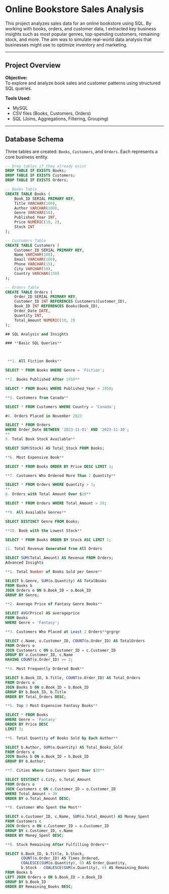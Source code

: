 # Online Bookstore Sales Analysis

This project analyzes sales data for an online bookstore using SQL. By working with books, orders, and customer data, I extracted key business insights such as most popular genres, top-spending customers, remaining stock, and more. The aim was to simulate real-world data analysis that businesses might use to optimize inventory and marketing.

---

## Project Overview

**Objective:**  
To explore and analyze book sales and customer patterns using structured SQL queries.

**Tools Used:**  
- MySQL  
- CSV files (Books, Customers, Orders)  
- SQL (Joins, Aggregations, Filtering, Grouping)

---

## Database Schema

Three tables are created: `Books`, `Customers`, and `Orders`. Each represents a core business entity.

```sql
-- Drop tables if they already exist
DROP TABLE IF EXISTS Books;
DROP TABLE IF EXISTS Customers;
DROP TABLE IF EXISTS Orders;

-- Books Table
CREATE TABLE Books (
    Book_ID SERIAL PRIMARY KEY,
    Title VARCHAR(100),
    Author VARCHAR(100),
    Genre VARCHAR(50),
    Published_Year INT,
    Price NUMERIC(10, 2),
    Stock INT
);

-- Customers Table
CREATE TABLE Customers (
    Customer_ID SERIAL PRIMARY KEY,
    Name VARCHAR(100),
    Email VARCHAR(100),
    Phone VARCHAR(15),
    City VARCHAR(50),
    Country VARCHAR(150)
);

-- Orders Table
CREATE TABLE Orders (
    Order_ID SERIAL PRIMARY KEY,
    Customer_ID INT REFERENCES Customers(Customer_ID),
    Book_ID INT REFERENCES Books(Book_ID),
    Order_Date DATE,
    Quantity INT,
    Total_Amount NUMERIC(10, 2)
);

## SQL Analysis and Insights

### **Basic SQL Queries**



 **1. All Fiction Books**

SELECT * FROM Books WHERE Genre = 'Fiction';

**2. Books Published After 1950**

SELECT * FROM Books WHERE Published_Year > 1950;

**3. Customers from Canada**

SELECT * FROM Customers WHERE Country = 'Canada';

#4. Orders Placed in November 2023

SELECT * FROM Orders 
WHERE Order_Date BETWEEN '2023-11-01' AND '2023-11-30';
**
5. Total Book Stock Available**

SELECT SUM(Stock) AS Total_Stock FROM Books;

**6. Most Expensive Book**

SELECT * FROM Books ORDER BY Price DESC LIMIT 1;

**7. Customers Who Ordered More Than 1 Quantity**

SELECT * FROM Orders WHERE Quantity > 1;
**
8. Orders with Total Amount Over $20**

SELECT * FROM Orders WHERE Total_Amount > 20;

**9. All Available Genres**

SELECT DISTINCT Genre FROM Books;

**10. Book with the Lowest Stock**

SELECT * FROM Books ORDER BY Stock ASC LIMIT 1;

11. Total Revenue Generated from All Orders

SELECT SUM(Total_Amount) AS Revenue FROM Orders;
Advanced Insights

**1. Total Number of Books Sold per Genre**

SELECT b.Genre, SUM(o.Quantity) AS TotalBooks
FROM Books b
JOIN Orders o ON b.Book_ID = o.Book_ID
GROUP BY Genre;

**2. Average Price of Fantasy Genre Books**

SELECT AVG(Price) AS averageprice 
FROM Books 
WHERE Genre = 'Fantasy';

**3. Customers Who Placed at Least 2 Orders**grgrgr

SELECT c.Name, o.Customer_ID, COUNT(o.Order_ID) AS TotalOrders
FROM Orders o
JOIN Customers c ON o.Customer_ID = c.Customer_ID
GROUP BY o.Customer_ID, c.Name
HAVING COUNT(o.Order_ID) >= 2;

**4. Most Frequently Ordered Book**

SELECT b.Book_ID, b.Title, COUNT(o.Order_ID) AS Total_Orders
FROM Orders o
JOIN Books b ON o.Book_ID = b.Book_ID
GROUP BY b.Book_ID, b.Title
ORDER BY Total_Orders DESC;

**5. Top 3 Most Expensive Fantasy Books**

SELECT * FROM Books
WHERE Genre = 'Fantasy'
ORDER BY Price DESC
LIMIT 3;

**6. Total Quantity of Books Sold by Each Author**

SELECT b.Author, SUM(o.Quantity) AS Total_Books_Sold
FROM Orders o
JOIN Books b ON o.Book_ID = b.Book_ID
GROUP BY b.Author;

**7. Cities Where Customers Spent Over $30**

SELECT DISTINCT c.City, o.Total_Amount
FROM Orders o
JOIN Customers c ON c.Customer_ID = o.Customer_ID
WHERE Total_Amount > 30 
ORDER BY o.Total_Amount DESC;

**8. Customer Who Spent the Most**

SELECT o.Customer_ID, c.Name, SUM(o.Total_Amount) AS Money_Spent
FROM Customers c
JOIN Orders o ON c.Customer_ID = o.Customer_ID
GROUP BY c.Customer_ID, c.Name
ORDER BY Money_Spent DESC;

**9. Stock Remaining After Fulfilling Orders**

SELECT b.Book_ID, b.Title, b.Stock,
       COUNT(o.Order_ID) AS Times_Ordered,
       COALESCE(SUM(o.Quantity), 0) AS Order_Quantity,
       b.Stock - COALESCE(SUM(o.Quantity), 0) AS Remaining_Books
FROM Books b
LEFT JOIN Orders o ON b.Book_ID = o.Book_ID
GROUP BY b.Book_ID
ORDER BY Remaining_Books DESC;




